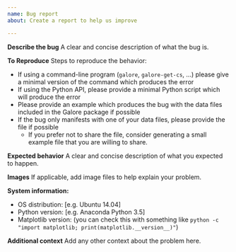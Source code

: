 ```yaml
---
name: Bug report
about: Create a report to help us improve

---
```


**Describe the bug**
A clear and concise description of what the bug is.

**To Reproduce**
Steps to reproduce the behavior:
- If using a command-line program (`galore`, `galore-get-cs`, ...) please give a minimal version of the command which produces the error
- If using the Python API, please provide a minimal Python script which will produce the error
- Please provide an example which produces the bug with the data files included in the Galore package if possible
- If the bug only manifests with one of your data files, please provide the file if possible
  - If you prefer not to share the file, consider generating a small example file that you are willing to share.

**Expected behavior**
A clear and concise description of what you expected to happen.

**Images**
If applicable, add image files to help explain your problem.

**System information:**
 - OS distribution: [e.g. Ubuntu 14.04]
 - Python version: [e.g. Anaconda Python 3.5]
 - Matplotlib version: (you can check this with something like `python -c "import matplotlib; print(matplotlib.__version__)"`)

**Additional context**
Add any other context about the problem here.
